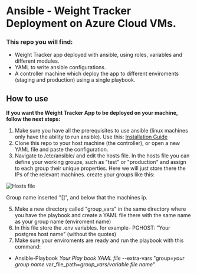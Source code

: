 # Ansible - Weight Tracker Deployment on Azure Cloud VMs.

### This repo you will find:
* Weight Tracker app deployed with ansible, using roles, variables and different modules.
* YAML to write ansible configurations.
* A controller machine which deploy the app to different enviroments (staging and production) using a single playbook.

## How to use
**If you want the Weight Tracker App to be deployed on your machine, follow the next steps:**
1. Make sure you have all the prerequisites to use ansible (linux machines only have the ability to run ansible). Use this: [Installation Guide](https://adamtheautomator.com/install-ansible/)
3. Clone this repo to your host machine (the controller), or open a new YAML file and paste the configuration.
4. Navigate to /etc/ansible/ and edit the hosts file. In the hosts file you can define your working groups, such as "test" or "production" and assign to each group their unique properties. Here we will just store there the IPs of the relevant machines. 
create your groups like this:

![Hosts file](https://image.slidesharecdn.com/ansibledcmeetup20150108-150108212710-conversion-gate01/95/using-ansible-dynamic-inventory-with-amazon-ec2-6-638.jpg?cb=1420774103)

   Group name inserted "[]", and below that the machines ip.

5. Make a new directory called "group_vars" in the same directory where you have the playbook and create a YAML file there with the same name as your group name (enviroment name)
6. In this file store the .env variables. for example- PGHOST: "Your postgres host name" (without the quotes)
7. Make sure your enviroments are ready and run the playbook with this command:
*  Ansible-Playbook *Your Play book YAML file* --extra-vars "group=*your group name* var_file_path=*group_vars/variable file name*"
